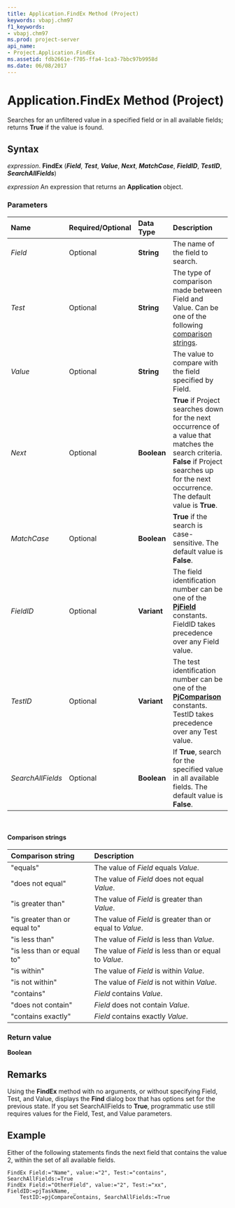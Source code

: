 ```yaml
---
title: Application.FindEx Method (Project)
keywords: vbapj.chm97
f1_keywords:
- vbapj.chm97
ms.prod: project-server
api_name:
- Project.Application.FindEx
ms.assetid: fdb2661e-f705-ffa4-1ca3-7bbc97b9958d
ms.date: 06/08/2017
---
```



# Application.FindEx Method (Project)

Searches for an unfiltered value in a specified field or in all available fields; returns **True** if the value is found.


## Syntax

_expression_. **FindEx** (**_Field_**, **_Test_**, **_Value_**, **_Next_**, **_MatchCase_**, **_FieldID_**, **_TestID_**, **_SearchAllFields_**)

_expression_ An expression that returns an **Application** object.


### Parameters

|**Name**|**Required/Optional**|**Data Type**|**Description**|
|:-----|:-----|:-----|:-----|
| _Field_|Optional|**String**|The name of the field to search.|
| _Test_|Optional|**String**|The type of comparison made between Field and Value. Can be one of the following [comparison strings](#comparison-strings).|
| _Value_|Optional|**String**|The value to compare with the field specified by Field.|
| _Next_|Optional|**Boolean**|**True** if Project searches down for the next occurrence of a value that matches the search criteria. **False** if Project searches up for the next occurrence. The default value is **True**.|
| _MatchCase_|Optional|**Boolean**|**True** if the search is case-sensitive. The default value is **False**.|
| _FieldID_|Optional|**Variant**|The field identification number can be one of the **[PjField](pjfield-enumeration-project.md)** constants. FieldID takes precedence over any Field value.|
| _TestID_|Optional|**Variant**|The test identification number can be one of the **[PjComparison](pjcomparison-enumeration-project.md)** constants. TestID takes precedence over any Test value.|
| _SearchAllFields_|Optional|**Boolean**|If **True**, search for the specified value in all available fields. The default value is **False**.|

<br/>

#### Comparison strings

|**Comparison string**|**Description**|
|:-----|:-----|
|"equals"|The value of _Field_ equals _Value_.|
|"does not equal"|The value of _Field_ does not equal _Value_.|
|"is greater than"|The value of _Field_ is greater than _Value_.|
|"is greater than or equal to"|The value of _Field_ is greater than or equal to _Value_.|
|"is less than"|The value of _Field_ is less than _Value_.|
|"is less than or equal to"|The value of _Field_ is less than or equal to _Value_.|
|"is within"|The value of _Field_ is within _Value_.|
|"is not within"|The value of _Field_ is not within _Value_.|
|"contains"|_Field_ contains _Value_.|
|"does not contain"|_Field_ does not contain _Value_.|
|"contains exactly"|_Field_ contains exactly _Value_.|


### Return value

 **Boolean**

## Remarks

Using the **FindEx** method with no arguments, or without specifying Field, Test, and Value, displays the **Find** dialog box that has options set for the previous state. If you set SearchAllFields to **True**, programmatic use still requires values for the Field, Test, and Value parameters.

## Example

Either of the following statements finds the next field that contains the value 2, within the set of all available fields.


```
FindEx Field:="Name", value:="2", Test:="contains", SearchAllFields:=True 
FindEx Field:="OtherField", value:="2", Test:="xx", FieldID:=pjTaskName, _
    TestID:=pjCompareContains, SearchAllFields:=True
```

